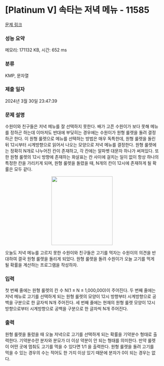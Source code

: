 # [Platinum V] 속타는 저녁 메뉴 - 11585 

[문제 링크](https://www.acmicpc.net/problem/11585) 

### 성능 요약

메모리: 171132 KB, 시간: 652 ms

### 분류

KMP, 문자열

### 제출 일자

2024년 3월 30일 23:47:39

### 문제 설명

<p>수원이와 친구들은 저녁 메뉴를 잘 선택하지 못한다. 배가 고픈 수원이가 보다 못해 메뉴를 정하곤 하는데 이마저도 반대에 부딪히는 경우에는 수원이가 원형 룰렛을 돌려 결정하곤 한다. 이 원형 룰렛으로 메뉴를 선택하는 방법은 매우 독특한데, 원형 룰렛을 돌린 뒤 12시부터 시계방향으로 읽어서 나오는 모양으로 저녁 메뉴를 결정한다. 원형 룰렛에는 정확히 N개로 나누어진 칸이 존재하고, 각 칸에는 알파벳 대문자 하나가 써져있다. 또한 원형 룰렛의 12시 방향에 존재하는 화살표는 칸 사이에 걸치는 일이 없이 항상 하나의 특정한 칸을 가리키게 되며, 원형 룰렛을 돌렸을 때, N개의 칸이 12시에 존재하게 될 확률은 모두 같다.</p>

<p style="text-align:center"><img alt="" src="https://onlinejudgeimages.s3-ap-northeast-1.amazonaws.com/problem/11585/1.png" style="height:225px; width:200px"></p>

<p>오늘도 저녁 메뉴를 고르지 못한 수원이와 친구들은 고기를 먹자는 수원이의 의견을 반대하여 결국 원형 룰렛을 돌리게 되었다. 원형 룰렛을 돌려 수원이가 오늘 고기를 먹게 될 확률을 계산하는 프로그램을 작성하자.</p>

### 입력 

 <p>첫 번째 줄에는 원형 룰렛의 칸 수 N(1 ≤ N ≤ 1,000,000)이 주어진다. 두 번째 줄에는 저녁 메뉴로 고기를 선택하게 되는 원형 룰렛의 모양이 12시 방향부터 시계방향으로 공백을 구분으로 한 글자씩 N개 주어진다. 세 번째 줄에는 현재의 원형 룰렛 모양이 12시 방향으로부터 시계방향으로 공백을 구분으로 한 글자씩 N개 주어진다.</p>

### 출력 

 <p>원형 룰렛을 돌렸을 때 오늘 저녁으로 고기를 선택하게 되는 확률을 기약분수 형태로 출력한다. 기약분수란 분자와 분모가 더 이상 약분이 안 되는 형태를 의미한다. 만약 룰렛이 어떤 곳에 멈춰도 고기를 먹을 수 있다면 1/1 을 출력한다. 원형 룰렛을 돌려 고기를 먹을 수 있는 경우의 수는 적어도 한 가지 이상 있기 때문에 분자가 0이 되는 경우는 없다.</p>

